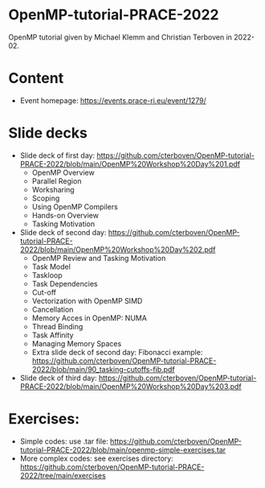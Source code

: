 # OpenMP-tutorial-PRACE-2022
OpenMP tutorial given by Michael Klemm and Christian Terboven in 2022-02.

# Content
* Event homepage: https://events.prace-ri.eu/event/1279/

# Slide decks
* Slide deck of first day: https://github.com/cterboven/OpenMP-tutorial-PRACE-2022/blob/main/OpenMP%20Workshop%20Day%201.pdf
   * OpenMP Overview
   * Parallel Region
   * Worksharing
   * Scoping
   * Using OpenMP Compilers
   * Hands-on Overview
   * Tasking Motivation
* Slide deck of second day: https://github.com/cterboven/OpenMP-tutorial-PRACE-2022/blob/main/OpenMP%20Workshop%20Day%202.pdf
   * OpenMP Review and Tasking Motivation
   * Task Model
   * Taskloop
   * Task Dependencies
   * Cut-off
   * Vectorization with OpenMP SIMD
   * Cancellation
   * Memory Acces in OpenMP: NUMA
   * Thread Binding
   * Task Affinity
   * Managing Memory Spaces
   * Extra slide deck of second day: Fibonacci example: https://github.com/cterboven/OpenMP-tutorial-PRACE-2022/blob/main/90_tasking-cutoffs-fib.pdf
* Slide deck of third day: https://github.com/cterboven/OpenMP-tutorial-PRACE-2022/blob/main/OpenMP%20Workshop%20Day%203.pdf

# Exercises:
* Simple codes: use .tar file: https://github.com/cterboven/OpenMP-tutorial-PRACE-2022/blob/main/openmp-simple-exercises.tar
* More complex codes: see exercises directory: https://github.com/cterboven/OpenMP-tutorial-PRACE-2022/tree/main/exercises

